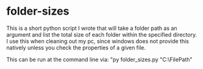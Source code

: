 # folder-sizes
This is a short python script I wrote that will take a folder path as an argument and list the total size of each folder within the specified directory. I use this when cleaning out my pc, since windows does not provide this natively unless you check the properties of a given file.

This can be run at the command line via:
"py folder_sizes.py "C:\FilePath"

